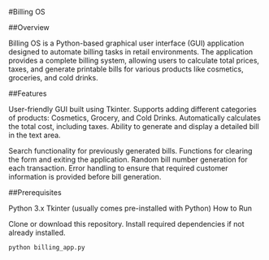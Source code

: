 #Billing OS

##Overview

Billing OS is a Python-based graphical user interface (GUI) application designed to automate billing tasks in retail environments. The application provides a complete billing system, allowing users to calculate total prices, taxes, and generate printable bills for various products like cosmetics, groceries, and cold drinks.

##Features

User-friendly GUI built using Tkinter.
Supports adding different categories of products: Cosmetics, Grocery, and Cold Drinks.
Automatically calculates the total cost, including taxes.
Ability to generate and display a detailed bill in the text area.

Search functionality for previously generated bills.
Functions for clearing the form and exiting the application.
Random bill number generation for each transaction.
Error handling to ensure that required customer information is provided before bill generation.

##Prerequisites

Python 3.x
Tkinter (usually comes pre-installed with Python)
How to Run

Clone or download this repository.
Install required dependencies if not already installed.
```
python billing_app.py
```

